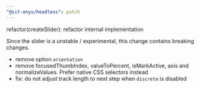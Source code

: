 ```yaml
---
"@sit-onyx/headless": patch
---
```


refactor(createSlider): refactor internal implementation

Since the slider is a unstable / experimental, this change contains breaking changes.

- remove option `orientation`
- remove focusedThumbIndex, valueToPercent, isMarkActive, axis and normalizeValues. Prefer native CSS selectors instead
- fix: do not adjust track length to next step when `discrete` is disabled
